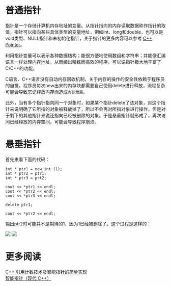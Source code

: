 # 普通指针

指针是一个存储计算机内存地址的变量。从指针指向的内存读取数据称作指针的取值，指针可以指向某些具体类型的变量地址，例如int、long和double，也可以是void类型、NULL指针和未初始化指针，关于指针的更多内容可以参考 [C++ Pointer](C++_Pointer.md)。

利用指针变量可以表示各种数据结构；能很方便地使用数组和字符串；并能像汇编语言一样处理内存地址，从而编出精练而高效的程序，可以说指针极大地丰富了C/C++的功能。



C语言、C++语言没有自动内存回收机制，关于内存的操作的安全性依赖于程序员的自觉。程序员每次new出来的内存块都需要自己使用delete进行释放，流程复杂可能会导致忘记释放内存而造成`内存泄漏`。

此外，当有多个指针指向同一个对象时，如果某个指针delete了该对象，对这个指针来说明确了它所指的对象被释放掉了，所以不会再对所指对象进行操作，但是对于剩下的其他指针来说还指向已经被删除的对象。于是悬垂指针就形成了，再次访问已经释放的内存空间，可能会导致程序崩溃。

# 悬垂指针

首先来看下面的代码：

    int * ptr1 = new int (1);
    int * ptr2 = ptr1;
    int * ptr3 = prt2;
       
    cout << *ptr1 << endl;
    cout << *ptr2 << endl;
    cout << *ptr3 << endl;
    
    delete ptr1;
    
    cout << *ptr2 << endl;

输出ptr2时可能并不是期待的1，因为1已经被删除了。这个过程是这样的：

![][1]
![][2]


# 更多阅读

[C++ 引用计数技术及智能指针的简单实现](http://www.cnblogs.com/QG-whz/p/4777312.html)  
[智能指针（现代 C++）](https://msdn.microsoft.com/zh-cn/library/hh279674.aspx)  

[1]: http://7xrlu9.com1.z0.glb.clouddn.com/C++_SmartPoint_1.png
[2]: http://7xrlu9.com1.z0.glb.clouddn.com/C++_SmartPoint_2.png

